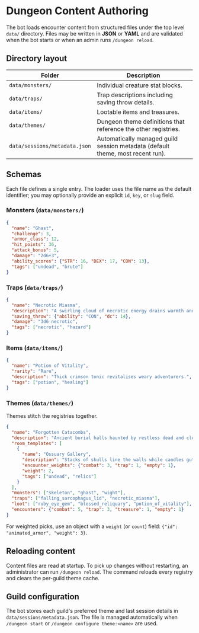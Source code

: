 # Dungeon Content Authoring

The bot loads encounter content from structured files under the top level `data/` directory. Files may be written in **JSON** or **YAML** and are validated when the bot starts or when an admin runs `/dungeon reload`.

## Directory layout

| Folder | Description |
| ------ | ----------- |
| `data/monsters/` | Individual creature stat blocks. |
| `data/traps/` | Trap descriptions including saving throw details. |
| `data/items/` | Lootable items and treasures. |
| `data/themes/` | Dungeon theme definitions that reference the other registries. |
| `data/sessions/metadata.json` | Automatically managed guild session metadata (default theme, most recent run). |

## Schemas

Each file defines a single entry. The loader uses the file name as the default identifier; you may optionally provide an explicit `id`, `key`, or `slug` field.

### Monsters (`data/monsters/`)

```json
{
  "name": "Ghast",
  "challenge": 3,
  "armor_class": 12,
  "hit_points": 36,
  "attack_bonus": 5,
  "damage": "2d6+3",
  "ability_scores": {"STR": 16, "DEX": 17, "CON": 13},
  "tags": ["undead", "brute"]
}
```

### Traps (`data/traps/`)

```json
{
  "name": "Necrotic Miasma",
  "description": "A swirling cloud of necrotic energy drains warmth and hope.",
  "saving_throw": {"ability": "CON", "dc": 14},
  "damage": "3d6 necrotic",
  "tags": ["necrotic", "hazard"]
}
```

### Items (`data/items/`)

```json
{
  "name": "Potion of Vitality",
  "rarity": "Rare",
  "description": "Thick crimson tonic revitalises weary adventurers.",
  "tags": ["potion", "healing"]
}
```

### Themes (`data/themes/`)

Themes stitch the registries together.

```json
{
  "name": "Forgotten Catacombs",
  "description": "Ancient burial halls haunted by restless dead and cloying darkness.",
  "room_templates": [
    {
      "name": "Ossuary Gallery",
      "description": "Stacks of skulls line the walls while candles gutter in stagnant air.",
      "encounter_weights": {"combat": 3, "trap": 1, "empty": 1},
      "weight": 2,
      "tags": ["undead", "relics"]
    }
  ],
  "monsters": ["skeleton", "ghast", "wight"],
  "traps": ["falling_sarcophagus_lid", "necrotic_miasma"],
  "loot": ["ruby_eye_gem", "blessed_reliquary", "potion_of_vitality"],
  "encounters": {"combat": 5, "trap": 3, "treasure": 1, "empty": 1}
}
```

For weighted picks, use an object with a `weight` (or `count`) field: `{"id": "animated_armor", "weight": 3}`.

## Reloading content

Content files are read at startup. To pick up changes without restarting, an administrator can run `/dungeon reload`. The command reloads every registry and clears the per-guild theme cache.

## Guild configuration

The bot stores each guild's preferred theme and last session details in `data/sessions/metadata.json`. The file is managed automatically when `/dungeon start` or `/dungeon configure theme:<name>` are used.
